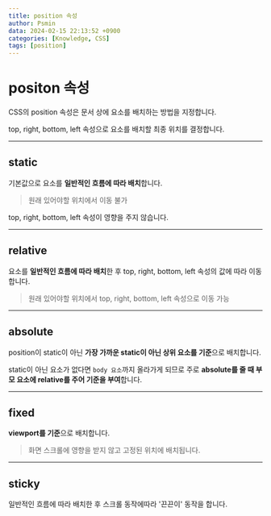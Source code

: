 ```yaml
---
title: position 속성
author: Psmin
data: 2024-02-15 22:13:52 +0900
categories: [Knowledge, CSS]
tags: [position]
---
```


# positon 속성

CSS의 position 속성은 문서 상에 요소를 배치하는 방법을 지정합니다.

top, right, bottom, left 속성으로 요소를 배치할 최종 위치를 결정합니다.

---

## static

기본값으로 요소를 **일반적인 흐름에 따라 배치**합니다.

> 원래 있어야할 위치에서 이동 불가

top, right, bottom, left 속성이 영향을 주지 않습니다.

---

## relative

요소를 **일반적인 흐름에 따라 배치**한 후 top, right, bottom, left 속성의 값에 따라 이동합니다.

> 원래 있어야할 위치에서 top, right, bottom, left 속성으로 이동 가능

---

## absolute

position이 static이 아닌 **가장 가까운 static이 아닌 상위 요소를 기준**으로 배치합니다.

static이 아닌 요소가 없다면 `body 요소`까지 올라가게 되므로 주로 **absolute를 줄 때 부모 요소에 relative를 주어 기준을 부여**합니다.

---

## fixed

**viewport를 기준**으로 배치합니다.

> 화면 스크롤에 영향을 받지 않고 고정된 위치에 배치됩니다.

---

## sticky

일반적인 흐름에 따라 배치한 후 스크롤 동작에따라 '끈끈이' 동작을 합니다.
